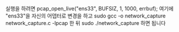 실행을 하려면 pcap_open_live("ens33", BUFSIZ, 1, 1000, errbuf); 여기에 "ens33"을 자신의 어뎁터로 변경을 하고
sudo gcc -o network_capture network_capture.c -lpcap 
한 뒤
sudo ./network_capture 하면 됩니다
